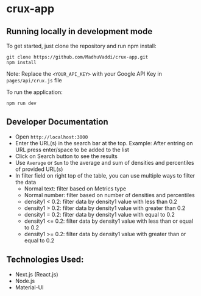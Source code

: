 # crux-app

## Running locally in development mode
To get started, just clone the repository and run npm install:

```
git clone https://github.com/MadhuVaddi/crux-app.git
npm install
```

Note: Replace the `<YOUR_API_KEY>` with your Google API Key in `pages/api/crux.js` file

To run the application:
```
npm run dev
```

## Developer Documentation
- Open `http://localhost:3000`
- Enter the URL(s) in the search bar at the top. Example: After entring on URL press enter/space to be added to the list
- Click on Search button to see the results
- Use `Average` or `Sum` to the average and sum of densities and percentiles of provided URL(s)
- In filter field on right top of the table, you can use multiple ways to filter the data
  - Normal text: filter based on Metrics type
  - Normal number: filter based on number of densities and percentiles
  - density1 < 0.2: filter data by density1 value with less than 0.2
  - density1 > 0.2: filter data by density1 value with greater than 0.2
  - density1 = 0.2: filter data by density1 value with equal to 0.2
  - density1 <= 0.2: filter data by density1 value with less than or equal to 0.2
  - density1 >= 0.2: filter data by density1 value with greater than or equal to 0.2

## Technologies Used:
- Next.js (React.js)
- Node.js
- Material-UI

